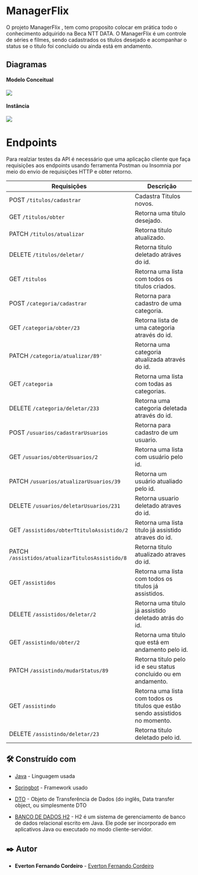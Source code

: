 # ManagerFlix

O projeto ManagerFlix , tem como proposito colocar em prática todo o conhecimento adquirido na Beca NTT DATA. O ManagerFlix é um controle de séries e filmes, sendo cadastrados os titulos desejado e acompanhar o status se o titulo foi concluido ou ainda está em andamento.

## Diagramas
#### Modelo Conceitual
<img src="https://ik.imagekit.io/mqcofkwbshx/BecaDesafio_87JOvaZ8w.jpeg?ik-sdk-version=javascript-1.4.3&updatedAt=1642700597356">


#### Instância
<img src="https://ik.imagekit.io/mqcofkwbshx/BecaModeloInstancia___wVp3rBGZ.jpg?ik-sdk-version=javascript-1.4.3&updatedAt=1642716647130">


# Endpoints
Para realziar testes da API é necessário que uma aplicação cliente que faça requisições aos endpoints usando ferramenta Postman  ou Insomnia por meio do envio de requisições HTTP e obter retorno.


| Requisições                                  | Descrição                                                    |
| -------------------------------------------- | ------------------------------------------------------------ |
| POST `/titulos/cadastrar`                      | Cadastra Titulos novos.|
| GET `/titulos/obter`    | Retorna uma titulo desejado. |
| PATCH `/titulos/atualizar` | Retorna titulo atualizado.        |
| DELETE `/titulos/deletar/`                     |Retorna titulo deletado atráves do id.                   |
| GET `/titulos`                          | Retorna uma lista com todos os titulos criados.           |
| POST `/categoria/cadastrar`                        | Retorna para cadastro de uma categoria.    |
| GET `/categoria/obter/23`        | Retorna lista de uma categoria através do id. |
| PATCH `/categoria/atualizar/89'`     | Retorna uma categoria atualizada através do id.        |
| GET `/categoria`    | Retorna uma lista com todas as categorias. |
| DELETE `/categoria/deletar/233`    | Retorna uma categoria deletada através do id. |
| POST `/usuarios/cadastrarUsuarios`    | Retorna para cadastro de um usuario. |
| GET `/usuarios/obterUsuarios/2`    | Retorna uma lista com usuário pelo id. |
| PATCH `/usuarios/atualizarUsuarios/39`    | Retorna  um usuário atualiado pelo id. |
| DELETE `/usuarios/deletarUsuarios/231`    | Retorna usuario deletado atraves do id. |
| GET `/assistidos/obterTtituloAssistido/2`    | Retorna uma lista titulo  já assistido atraves do id. |
| PATCH `/assistidos/atualizarTitulosAssistido/8`    | Retorna  titulo atualizado   atraves do id. |
| GET `/assistidos`    | Retorna uma lista com todos os titulos já assistidos. |
| DELETE `/assistidos/deletar/2`    | Retorna uma titulo já assistido deletado atrás do id. |
| GET `/assistindo/obter/2`    | Retorna uma titulo que está em andamento pelo id. |
| PATCH `/assistindo/mudarStatus/89`    | Retorna titulo pelo id e seu status concluido ou em andamento. |
| GET `/assistindo`    | Retorna uma lista com todos os titulos que estão sendo assistidos no momento. |
| DELETE `/assistindo/deletar/23`    | Retorna titulo deletado pelo id. |

## 🛠️ Construído com

* [Java](http://www.dropwizard.io/1.0.2/docs/) - Linguagem usada
* [Springbot](https://maven.apache.org/) - Framework usado

* [DTO](https://maven.apache.org/) - Objeto de Transferência de Dados (do inglês, Data transfer object, ou simplesmente DTO

* [BANCO DE DADOS H2](https://maven.apache.org/) - H2 é um sistema de gerenciamento de banco de dados relacional escrito em Java. Ele pode ser incorporado em aplicativos Java ou executado no modo cliente-servidor.

## ✒️ Autor

* **Everton Fernando Cordeiro**  - [Everton Fernando Cordeiro](https://github.com/Cordeiroeverton)


